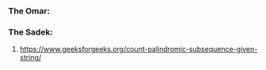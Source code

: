 ### The Omar: 

### The Sadek: 
1. https://www.geeksforgeeks.org/count-palindromic-subsequence-given-string/

